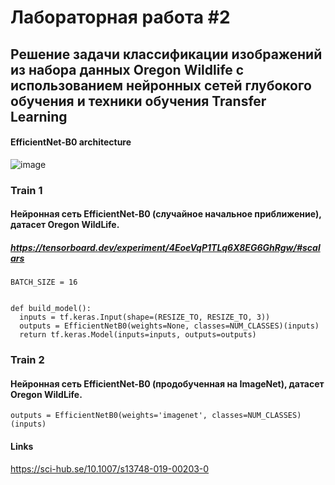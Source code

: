 # Лабораторная работа #2
## Решение задачи классификации изображений из набора данных Oregon Wildlife с использованием нейронных сетей глубокого обучения и техники обучения Transfer Learning

#### EfficientNet-B0 architecture
![image](https://user-images.githubusercontent.com/80168174/110480321-6aae0900-80f7-11eb-82e6-f389f93c3966.png)


### Train 1
#### Нейронная сеть EfficientNet-B0 (случайное начальное приближение), датасет Oregon WildLife.
##### https://tensorboard.dev/experiment/4EoeVqP1TLq6X8EG6GhRgw/#scalars
```
BATCH_SIZE = 16


def build_model():
  inputs = tf.keras.Input(shape=(RESIZE_TO, RESIZE_TO, 3))
  outputs = EfficientNetB0(weights=None, classes=NUM_CLASSES)(inputs)
  return tf.keras.Model(inputs=inputs, outputs=outputs)
```

### Train 2
#### Нейронная сеть EfficientNet-B0 (продобученная на ImageNet), датасет Oregon WildLife.
```
outputs = EfficientNetB0(weights='imagenet', classes=NUM_CLASSES)(inputs)
```

#### Links
https://sci-hub.se/10.1007/s13748-019-00203-0
